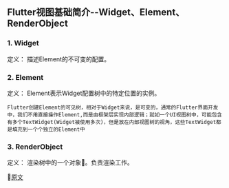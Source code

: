 

## Flutter视图基础简介--Widget、Element、RenderObject


### 1. Widget

定义： 描述Element的不可变的配置。

### 2. Element

定义： Element表示Widget配置树中的特定位置的实例。

```
Flutter创建Element的可见树，相对于Widget来说，是可变的，通常的Flutter界面开发中，我们不用直接操作Element,而是由框架层实现内部逻辑；就如一个UI视图树中，可能包含有多个TextWidget(Widget被使用多次)，但是放在内部视图树的视角，这些TextWidget都是填充到一个个独立的Element中
```

### 3. RenderObject

定义： 渲染树中的一个对象。负责渲染工作。

[原文](https://www.cnblogs.com/crashmaker/p/9123763.html)